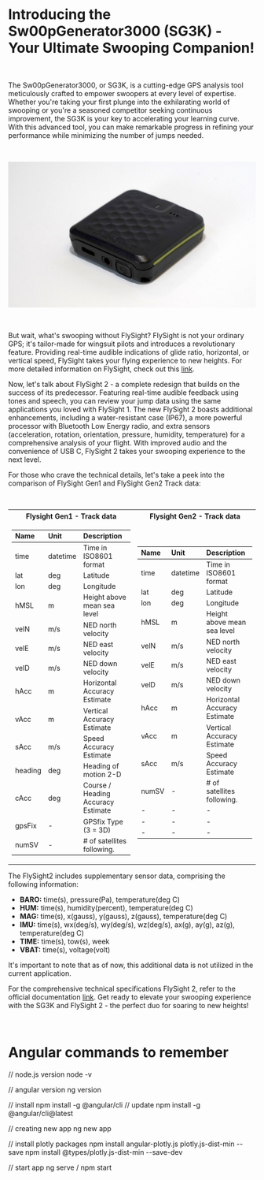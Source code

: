 # Introducing the Sw00pGenerator3000 (SG3K) - Your Ultimate Swooping Companion!

<br/>

The Sw00pGenerator3000, or SG3K, is a cutting-edge GPS analysis tool meticulously crafted to empower swoopers at every level of expertise. Whether you're taking your first plunge into the exhilarating world of swooping or you're a seasoned competitor seeking continuous improvement, the SG3K is your key to accelerating your learning curve. With this advanced tool, you can make remarkable progress in refining your performance while minimizing the number of jumps needed.

<br/>

![flysight](./notebook/img/product2.jpg)

<br/>

But wait, what's swooping without FlySight? FlySight is not your ordinary GPS; it's tailor-made for wingsuit pilots and introduces a revolutionary feature. Providing real-time audible indications of glide ratio, horizontal, or vertical speed, FlySight takes your flying experience to new heights. For more detailed information on FlySight, check out this [link](https://github.com/flysight/flysight).

Now, let's talk about FlySight 2 - a complete redesign that builds on the success of its predecessor. Featuring real-time audible feedback using tones and speech, you can review your jump data using the same applications you loved with FlySight 1. The new FlySight 2 boasts additional enhancements, including a water-resistant case (IP67), a more powerful processor with Bluetooth Low Energy radio, and extra sensors (acceleration, rotation, orientation, pressure, humidity, temperature) for a comprehensive analysis of your flight. With improved audio and the convenience of USB C, FlySight 2 takes your swooping experience to the next level.

For those who crave the technical details, let's take a peek into the comparison of FlySight Gen1 and FlySight Gen2 Track data:

<br/>

<table>
<tr><th align="center">Flysight Gen1 - Track data</th><th align="center">Flysight Gen2 - Track data</th></tr>

<tr><td>

| **Name**   | **Unit**  | **Description**                               |
|:-----------|:----------|:----------------------------------------------|
| time       | datetime  | Time in ISO8601 format                        |
| lat        | deg       | Latitude                                      |
| lon        | deg       | Longitude                                     |
| hMSL       | m         | Height above mean sea level                   |
| velN       | m/s       | NED north velocity                            |
| velE       | m/s       | NED east velocity                             |
| velD       | m/s       | NED down velocity                             |
| hAcc       | m         | Horizontal Accuracy Estimate                  |
| vAcc       | m         | Vertical Accuracy Estimate                    |
| sAcc       | m/s       | Speed Accuracy Estimate                       |
| heading    | deg       | Heading of motion 2-D                         |
| cAcc       | deg       | Course / Heading Accuracy Estimate            |
| gpsFix     | -         | GPSfix Type (3 = 3D)                          |
| numSV      | -         | # of satellites following.                    |

</td><td>

| **Name**   | **Unit**  | **Description**                               |
|:-----------|:----------|:----------------------------------------------|
| time       | datetime  | Time in ISO8601 format                        |
| lat        | deg       | Latitude                                      |
| lon        | deg       | Longitude                                     |
| hMSL       | m         | Height above mean sea level                   |
| velN       | m/s       | NED north velocity                            |
| velE       | m/s       | NED east velocity                             |
| velD       | m/s       | NED down velocity                             |
| hAcc       | m         | Horizontal Accuracy Estimate                  |
| vAcc       | m         | Vertical Accuracy Estimate                    |
| sAcc       | m/s       | Speed Accuracy Estimate                       |
| numSV      | -         | # of satellites following.                    |
| -          | -         | -                                             |
| -          | -         | -                                             |
| -          | -         | -                                             |

</td></tr> </table>


The FlySight2 includes supplementary sensor data, comprising the following information:

- **BARO:** time(s), pressure(Pa), temperature(deg C)
- **HUM:** time(s), humidity(percent), temperature(deg C)
- **MAG:** time(s), x(gauss), y(gauss), z(gauss), temperature(deg C)
- **IMU:** time(s), wx(deg/s), wy(deg/s), wz(deg/s), ax(g), ay(g), az(g), temperature(deg C)
- **TIME:** time(s), tow(s), week
- **VBAT:** time(s), voltage(volt)

It's important to note that as of now, this additional data is not utilized in the current application.

For the comprehensive technical specifications FlySight 2, refer to the official documentation [link](https://content.u-blox.com/sites/default/files/products/documents/u-blox6_ReceiverDescrProtSpec_%28GPS.G6-SW-10018%29_Public.pdf). Get ready to elevate your swooping experience with the SG3K and FlySight 2 - the perfect duo for soaring to new heights!

<br/>

# Angular commands to remember

// node.js version
node -v

// angular version
ng version

// install
npm install -g @angular/cli
// update
npm install -g @angular/cli@latest

// creating new app
ng new app

// install plotly packages
npm install angular-plotly.js plotly.js-dist-min --save
npm install @types/plotly.js-dist-min --save-dev

// start app
ng serve / npm start